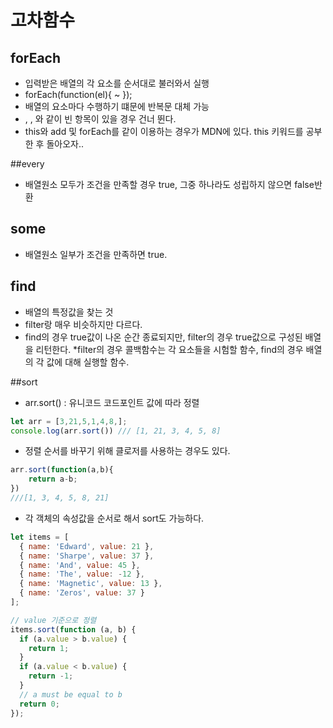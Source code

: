 고차함수
===
## forEach
* 입력받은 배열의 각 요소를 순서대로 불러와서 실행
* forEach(function(el){ ~ });
* 배열의 요소마다 수행하기 떄문에 반복문 대체 가능
* , , 와 같이 빈 항목이 있을 경우 건너 뛴다. 
* this와 add 및 forEach를 같이 이용하는 경우가 MDN에 있다. this 키워드를 공부한 후 돌아오자..


##every
* 배열원소 모두가 조건을 만족할 경우 true, 그중 하나라도 성립하지 않으면 false반환

## some
* 배열원소 일부가 조건을 만족하면 true. 


## find
* 배열의 특정값을 찾는 것
* filter랑 매우 비슷하지만 다르다.
* find의 경우 true값이 나온 순간 종료되지만, filter의 경우 true값으로 구성된 배열을 리턴한다.
*filter의 경우 콜백함수는 각 요소들을 시험할 함수, find의 경우 배열의 각 값에 대해 실행할 함수.

##sort
* arr.sort() : 유니코드 코드포인트 값에 따라 정렬
```js
let arr = [3,21,5,1,4,8,];
console.log(arr.sort()) /// [1, 21, 3, 4, 5, 8]
```
* 정렬 순서를 바꾸기 위해 클로저를 사용하는 경우도 있다.
```js
arr.sort(function(a,b){
    return a-b;
})
///[1, 3, 4, 5, 8, 21]
```
* 각 객체의 속성값을 순서로 해서 sort도 가능하다.
```js
let items = [
  { name: 'Edward', value: 21 },
  { name: 'Sharpe', value: 37 },
  { name: 'And', value: 45 },
  { name: 'The', value: -12 },
  { name: 'Magnetic', value: 13 },
  { name: 'Zeros', value: 37 }
];

// value 기준으로 정렬
items.sort(function (a, b) {
  if (a.value > b.value) {
    return 1;
  }
  if (a.value < b.value) {
    return -1;
  }
  // a must be equal to b
  return 0;
});
```




